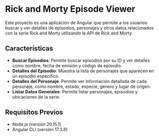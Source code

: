 # Rick and Morty Episode Viewer

Este proyecto es una aplicación de Angular que permite a los usuarios buscar y ver detalles de episodios, personajes y otros datos relacionados con la serie Rick and Morty utilizando la API de Rick and Morty.

## Características

- **Buscar Episodios**: Permite buscar episodios por su ID y ver detalles como nombre, fecha de emisión y código de episodio.
- **Detalles del Episodio**: Muestra la lista de personajes que aparecen en un episodio específico.
- **Detalles del Personaje**: Permite ver información detallada de cada personaje, como nombre, estado, especie, género y lugar de origen.
- **Listar Datos Generales**: Permite listar personajes, episodios y ubicaciones de la serie.

## Requisitos Previos

- Node.js (versión 20.15.1)
- Angular CLI (versión 17.3.8)